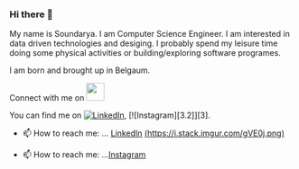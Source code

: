 ### Hi there 👋

<!--
**SoundaryaKhanapur/SoundaryaKhanapur** is a ✨ _special_ ✨ repository because its `README.md` (this file) appears on your GitHub profile.

Here are some ideas to get you started:

- 🔭 I’m currently working on ...
- 🌱 I’m currently learning ...
- 👯 I’m looking to collaborate on ...
- 🤔 I’m looking for help with ...
- 💬 Ask me about ...
- 📫 How to reach me: ...
- 😄 Pronouns: ...
- ⚡ Fun fact: ...
-->

My name is Soundarya. I am Computer Science Engineer. I am interested in data driven technologies and desiging. I probably spend my leisure time doing some physical activities or building/exploring software programes.

I am born and brought up in Belgaum. 


Connect with me on 
<img height="32" width="32" src="https://cdn.jsdelivr.net/npm/simple-icons@v3/icons/[instagram].svg" />

You can find me on [![LinkedIn][1.2]][1], [![Instagram][3.2]][3].

<!-- Icons -->

[1.2]:
[3.2]:

<!-- Links -->
[1]: htpps:linkedin.com/in/soundarya-khanapur/
[2]: https:instagram.com/smk.codes/

- 📫 How to reach me: ...
[LinkedIn](htpps:linkedin.com/in/soundarya-khanapur/)
[(https://i.stack.imgur.com/gVE0j.png)]()

- 📫 How to reach me: ...[Instagram](//instagram.com/smk.codes/)





